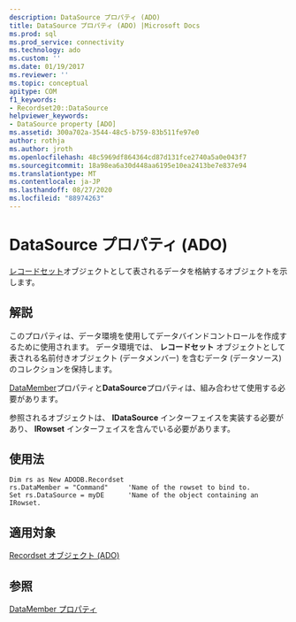 ```yaml
---
description: DataSource プロパティ (ADO)
title: DataSource プロパティ (ADO) |Microsoft Docs
ms.prod: sql
ms.prod_service: connectivity
ms.technology: ado
ms.custom: ''
ms.date: 01/19/2017
ms.reviewer: ''
ms.topic: conceptual
apitype: COM
f1_keywords:
- Recordset20::DataSource
helpviewer_keywords:
- DataSource property [ADO]
ms.assetid: 300a702a-3544-48c5-b759-83b511fe97e0
author: rothja
ms.author: jroth
ms.openlocfilehash: 48c5969df864364cd87d131fce2740a5a0e043f7
ms.sourcegitcommit: 18a98ea6a30d448aa6195e10ea2413be7e837e94
ms.translationtype: MT
ms.contentlocale: ja-JP
ms.lasthandoff: 08/27/2020
ms.locfileid: "88974263"
---
```

# <a name="datasource-property-ado"></a>DataSource プロパティ (ADO)
[レコードセット](../../../ado/reference/ado-api/recordset-object-ado.md)オブジェクトとして表されるデータを格納するオブジェクトを示します。  
  
## <a name="remarks"></a>解説  
 このプロパティは、データ環境を使用してデータバインドコントロールを作成するために使用されます。 データ環境では、 **レコードセット** オブジェクトとして表される名前付きオブジェクト (データメンバー) を含むデータ (データソース) のコレクションを保持します。  
  
 [DataMember](../../../ado/reference/ado-api/datamember-property.md)プロパティと**DataSource**プロパティは、組み合わせて使用する必要があります。  
  
 参照されるオブジェクトは、 **IDataSource** インターフェイスを実装する必要があり、 **IRowset** インターフェイスを含んでいる必要があります。  
  
## <a name="usage"></a>使用法  
  
```  
Dim rs as New ADODB.Recordset  
rs.DataMember = "Command"     'Name of the rowset to bind to.  
Set rs.DataSource = myDE      'Name of the object containing an IRowset.  
```  
  
## <a name="applies-to"></a>適用対象  
 [Recordset オブジェクト (ADO)](../../../ado/reference/ado-api/recordset-object-ado.md)  
  
## <a name="see-also"></a>参照  
 [DataMember プロパティ](../../../ado/reference/ado-api/datamember-property.md)
